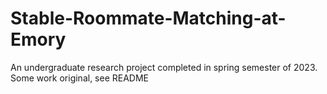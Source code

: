 # Stable-Roommate-Matching-at-Emory
An undergraduate research project completed in spring semester of 2023. Some work original, see README
